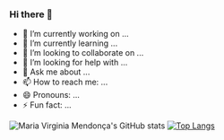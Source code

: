### Hi there 👋

- 🔭 I’m currently working on ...
- 🌱 I’m currently learning ...
- 👯 I’m looking to collaborate on ...
- 🤔 I’m looking for help with ...
- 💬 Ask me about ...
- 📫 How to reach me: ...
- 😄 Pronouns: ...
- ⚡ Fun fact: ...



![Maria Virginia Mendonça's GitHub stats](https://github-readme-stats.vercel.app/api?username=mvmendoncas&show_icons=true&theme=radical)
[![Top Langs](https://github-readme-stats.vercel.app/api/top-langs/?username=mvmendoncas)](https://github.com/anuraghazra/github-readme-stats)

